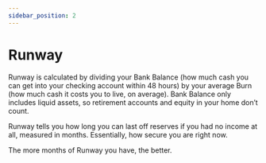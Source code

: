 ```yaml
---
sidebar_position: 2
---
```


# Runway

Runway is calculated by dividing your Bank Balance (how much cash you can get into your checking account within 48 hours) by your average Burn (how much cash it costs you to live, on average). Bank Balance only includes liquid assets, so retirement accounts and equity in your home don’t count. 

Runway tells you how long you can last off reserves if you had no income at all, measured in months. Essentially, how secure you are right now. 

The more months of Runway you have, the better.
